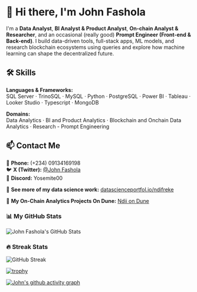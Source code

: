 # 👋 Hi there, I'm John Fashola

I'm a **Data Analyst**, **BI Analyst & Product Analyst**, **On-chain Analyst & Researcher**, and an occasional (really good) **Prompt Engineer (Front-end & Back-end)**. I build data-driven tools, full-stack apps, ML models, and research blockchain ecosystems using queries and explore how machine learning can shape the decentralized future.

## 🛠️ Skills

**Languages & Frameworks:**  
SQL Server · TrinoSQL · MySQL · Python · PostgreSQL · Power BI · Tableau · Looker Studio · Typescript · MongoDB

**Domains:**  
Data Analytics · BI and Product Analytics · Blockchain and Onchain Data Analytics · Research - Prompt Engineering

## 📫 Contact Me

📱 **Phone:** (+234) 09134169198  
🐦 **X (Twitter):** [@John Fashola](https://x.com/John_TheAnalyst)  
💬 **Discord:** Yosemite00

🔗 **See more of my data science work:** [datascienceportfol.io/ndifreke](https://www.datascienceportfol.io/ndifreke)

🔗 **My On-Chain Analytics Projects On Dune:** [Ndii on Dune](https://dune.com/ndii)


### 📊 My GitHub Stats
![John Fashola's GitHub Stats](https://github-readme-stats.vercel.app/api?username=John-04&show_icons=true&theme=dark&count_private=true)


### 🔥 Streak Stats
![GitHub Streak](https://streak-stats.demolab.com?user=John-04&theme=dark&date_format=M%20j%5B%2C%20Y%5D)




[![trophy](https://github-profile-trophy.vercel.app/?username=John-04&theme=monokai)](https://github.com/ryo-ma/github-profile-trophy)


[![John's github activity graph](https://github-readme-activity-graph.vercel.app/graph?username=John-04&theme=react)](https://github.com/ashutosh00710/github-readme-activity-graph)
